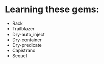 # Learning these gems:
* Rack
* Trailblazer
* Dry-auto_inject
* Dry-container
* Dry-predicate
* Capistrano
* Sequel
